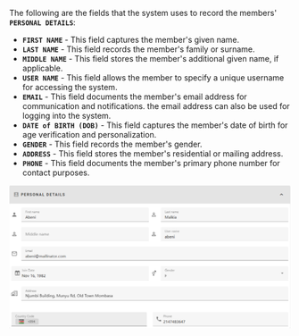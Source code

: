 The following are the fields that the system uses to record the members' **`PERSONAL DETAILS`**:  
- **`FIRST NAME`** - This field captures the member's given name.  
- **`LAST NAME`** - This field records the member's family or surname.  
- **`MIDDLE NAME`** - This field stores the member's additional given name, if applicable.  
- **`USER NAME`** - This field allows the member to specify a unique username for accessing the system.  
- **`EMAIL`** - This field documents the member's email address for communication and notifications. the email address can also be used for logging into the system.  
- **`DATE of BIRTH (DOB)`** - This field captures the member's date of birth for age verification and personalization.  
- **`GENDER`** - This field records the member's gender.  
- **`ADDRESS`** - This field stores the member's residential or mailing address.  
- **`PHONE`** - This field documents the member's primary phone number for contact purposes.  

![Personal Details](static/images/1.3_Personal_Detail_Fields.png ":size=400")